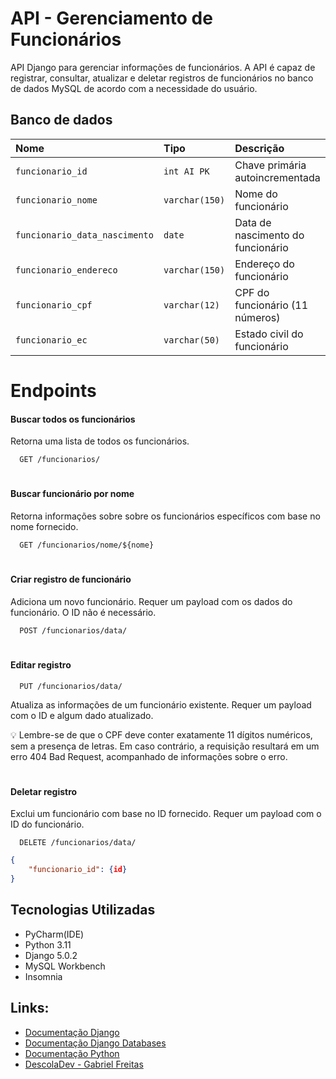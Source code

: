 # API - Gerenciamento de Funcionários

API Django para gerenciar informações de funcionários. A API é capaz de registrar, consultar, atualizar e deletar registros de funcionários no banco de dados MySQL de acordo com a necessidade do usuário.


## Banco de dados
| Nome | Tipo     | Descrição                |
| :-------- | :------- | :------------------------- |
| `funcionario_id` | `int AI PK` | Chave primária autoincrementada |
| `funcionario_nome` | `varchar(150)` | Nome do funcionário |
| `funcionario_data_nascimento` | `date` | Data de nascimento do funcionário |
| `funcionario_endereco` | `varchar(150)` | Endereço do funcionário |
| `funcionario_cpf` | `varchar(12)` | CPF do funcionário (11 números) |
| `funcionario_ec` | `varchar(50)` | Estado civil do funcionário |

# Endpoints

#### Buscar todos os funcionários

Retorna uma lista de todos os funcionários.

```http
  GET /funcionarios/
```

#
#### Buscar funcionário por nome

Retorna informações sobre sobre os funcionários específicos com base no nome fornecido.

```http
  GET /funcionarios/nome/${nome}
```



#
#### Criar registro de funcionário

Adiciona um novo funcionário. Requer um payload com os dados do funcionário. O ID não é necessário.

```http
  POST /funcionarios/data/
```


#
#### Editar registro

```http
  PUT /funcionarios/data/
```

Atualiza as informações de um funcionário existente. Requer um payload com o ID e algum dado atualizado.


💡 Lembre-se de que o CPF deve conter exatamente 11 dígitos numéricos, sem a presença de letras. Em caso contrário, a requisição resultará em um erro 404 Bad Request, acompanhado de informações sobre o erro.
#
#### Deletar registro

Exclui um funcionário com base no ID fornecido. Requer um payload com o ID do funcionário.

```http
  DELETE /funcionarios/data/
```
```JSON
{
    "funcionario_id": {id}
}
```


## Tecnologias Utilizadas

+ PyCharm(IDE)
+ Python 3.11
+ Django 5.0.2
+ MySQL Workbench
+ Insomnia

## Links:

+ [Documentação Django](https://docs.djangoproject.com/en/5.0/intro/tutorial08/)
+ [Documentação Django Databases](https://docs.djangoproject.com/en/5.0/ref/databases/#mysqlclient)
+ [Documentação Python](https://docs.python.org/pt-br/3/tutorial/)
+ [DescolaDev - Gabriel Freitas](https://www.youtube.com/@DescolaDev)

